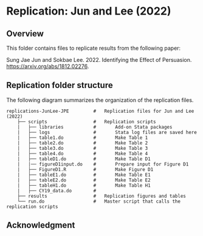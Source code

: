 # Replication: Jun and Lee (2022)

## Overview

This folder contains files to replicate results from the following paper:

Sung Jae Jun and Sokbae Lee. 2022. Identifying the Effect of Persuasion. https://arxiv.org/abs/1812.02276.

## Replication folder structure 

The following diagram summarizes the organization of the replication files.

```
replications-JunLee-JPE         #	Replication files for Jun and Lee (2022)
    ├── scripts                 #   Replication scripts
    |   ├── libraries           #       Add-on Stata packages
    |   ├── logs                #       Stata log files are saved here
    |   ├── table1.do           #       Make Table 1
    |   ├── table2.do           #       Make Table 2
    |   ├── table3.do   		#       Make Table 3
    |   ├── table4.do  			#       Make Table 4
    |   ├── tableD1.do          #       Make Table D1
    |   |── figureD1input.do 	#       Prepare input for Figure D1
    |   ├── FigureD1.R          #       Make Figure D1
    |   ├── tableE1.do          #       Make Table E1
    |   ├── tableE2.do          #       Make Table E2
    |   ├── tableH1.do          #       Make Table H1
    |   ├── CY19_data.do        #       
    ├── results                 #	Replication figures and tables
    └── run.do                  #	Master script that calls the replication scripts
```



## Acknowledgment



